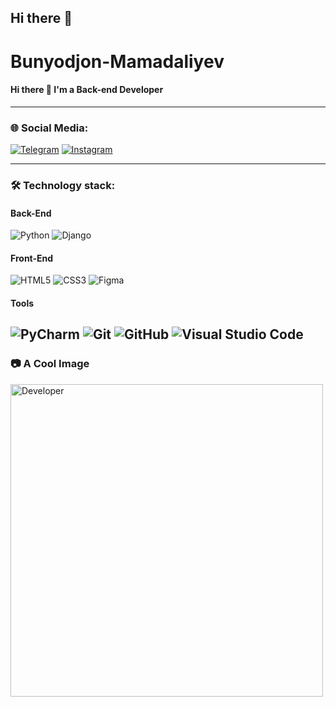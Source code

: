 ## Hi there 👋

# Bunyodjon-Mamadaliyev

#### Hi there 👋 I'm a Back-end Developer



---

### 🌐 Social Media:
[![Telegram](https://img.shields.io/badge/Telegram-blue?logo=telegram&logoColor=white)](https://t.me/Bunyodjon_mamadaliyev)
[![Instagram](https://img.shields.io/badge/Instagram-red?logo=instagram&logoColor=white)](https://instagram.com/Bunyodjon_mamadaliyev_)

---

### 🛠️ Technology stack:
#### Back-End
![Python](https://img.shields.io/badge/-Python-blue?logo=python&logoColor=white)
![Django](https://img.shields.io/badge/-Django-green?logo=django&logoColor=white)


#### Front-End
![HTML5](https://img.shields.io/badge/-HTML5-orange?logo=html5&logoColor=white)
![CSS3](https://img.shields.io/badge/-CSS3-blue?logo=css3&logoColor=white)
![Figma](https://img.shields.io/badge/-Figma-purple?logo=figma&logoColor=white)


#### Tools
![PyCharm](https://img.shields.io/badge/-PyCharm-green?logo=pycharm&logoColor=white)
![Git](https://img.shields.io/badge/-Git-red?logo=git&logoColor=white)
![GitHub](https://img.shields.io/badge/-GitHub-black?logo=github&logoColor=white)
![Visual Studio Code](https://img.shields.io/badge/-Visual_Studio_Code-blue?logo=visualstudiocode&logoColor=white)
---

### 📷 A Cool Image
<img src="https://your_image_link_here" alt="Developer" width="500px">

